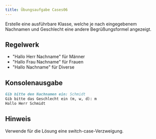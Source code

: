 ```yaml
---
title: Übungsaufgabe Cases06
---
```


Erstelle eine ausführbare Klasse, welche je nach eingegebenem Nachnamen und Geschlecht eine andere Begrüßungsformel angezeigt.

## Regelwerk
- "Hallo Herr Nachname" für Männer
- "Hallo Frau Nachname" für Frauen
- "Hallo Nachname" für Diverse

## Konsolenausgabe

```markdown
Gib bitte den Nachnamen ein: Schmidt
Gib bitte das Geschlecht ein (m, w, d): m
Hallo Herr Schmidt
```

## Hinweis
Verwende für die Lösung eine switch-case-Verzweigung.
